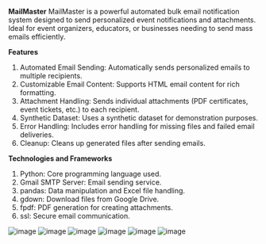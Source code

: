 **MailMaster**
MailMaster is a powerful automated bulk email notification system designed to send personalized event notifications and attachments. Ideal for event organizers, educators, or businesses needing to send mass emails efficiently.

**Features**
1. Automated Email Sending: Automatically sends personalized emails to multiple recipients.
2. Customizable Email Content: Supports HTML email content for rich formatting.
3. Attachment Handling: Sends individual attachments (PDF certificates, event tickets, etc.) to each recipient.
4. Synthetic Dataset: Uses a synthetic dataset for demonstration purposes.
5. Error Handling: Includes error handling for missing files and failed email deliveries.
6. Cleanup: Cleans up generated files after sending emails.
   
**Technologies and Frameworks**
1. Python: Core programming language used.
2. Gmail SMTP Server: Email sending service.
3. pandas: Data manipulation and Excel file handling.
4. gdown: Download files from Google Drive.
5. fpdf: PDF generation for creating attachments.
6. ssl: Secure email communication.







![image](https://github.com/MitaliIrpatgire/MailMaster/assets/89690888/f2044408-50b8-4e37-af14-d1e63a401c37)
![image](https://github.com/MitaliIrpatgire/MailMaster/assets/89690888/c2c0a472-2d88-483a-8dec-15db66f58a53)
![image](https://github.com/MitaliIrpatgire/MailMaster/assets/89690888/d039f262-0e36-49b4-b4ef-f84fac4a404e)
![image](https://github.com/MitaliIrpatgire/MailMaster/assets/89690888/665a6cd6-4a75-44e9-a453-6bd54368112d)
![image](https://github.com/MitaliIrpatgire/MailMaster/assets/89690888/4021a35f-29a4-4ec7-a44e-17b7c3b0ffe9)
![image](https://github.com/MitaliIrpatgire/MailMaster/assets/89690888/ac319327-7327-4aaf-84a8-e3d98e1cfa18)


